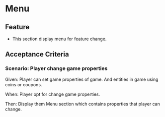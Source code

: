 # Menu

## Feature

- This section display menu for feature change.

## Acceptance Criteria

### Scenario: Player change game properties

  Given: Player can set game properties of game.
  And entities in game using coins or coupons.

  When: Player opt for change game properties.

  Then: Display them Menu section which contains properties that player can change.
